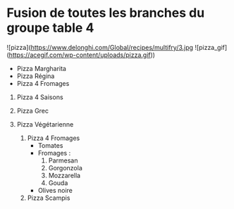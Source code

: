 
# Fusion de toutes les branches du groupe table 4 
![pizza](https://www.delonghi.com/Global/recipes/multifry/3.jpg
![pizza_gif] (https://acegif.com/wp-content/uploads/pizza.gif))

* Pizza Margharita
* Pizza Régina
* Pizza 4 Fromages

1. Pizza 4 Saisons
2. Pizza Grec
3. Pizza Végétarienne

    1. Pizza 4 Fromages
        * Tomates
        * Fromages :
            1. Parmesan
            2. Gorgonzola
            3. Mozzarella
            3. Gouda
        * Olives noire
    2. Pizza Scampis

